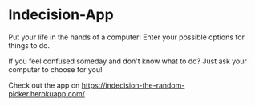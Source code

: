 # Indecision-App
Put your life in the hands of a computer! Enter your possible options for things to do.

If you feel confused someday and don't know what to do? Just ask your computer to choose for you!

Check out the app on https://indecision-the-random-picker.herokuapp.com/
